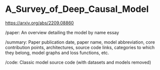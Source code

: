 # A_Survey_of_Deep_Causal_Model

https://arxiv.org/abs/2209.08860

/paper: An overview detailing the model by name essay

/summary: Paper publication date, paper name, model abbreviation, core contribution points, architectures, source code links, categories to which they belong, model graphs and loss functions, etc.

/code: Classic model source code (with datasets and models removed)
